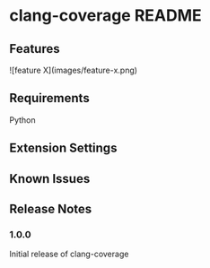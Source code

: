# clang-coverage README

## Features

\!\[feature X\]\(images/feature-x.png\)

## Requirements

Python

## Extension Settings

## Known Issues

## Release Notes

### 1.0.0

Initial release of clang-coverage

